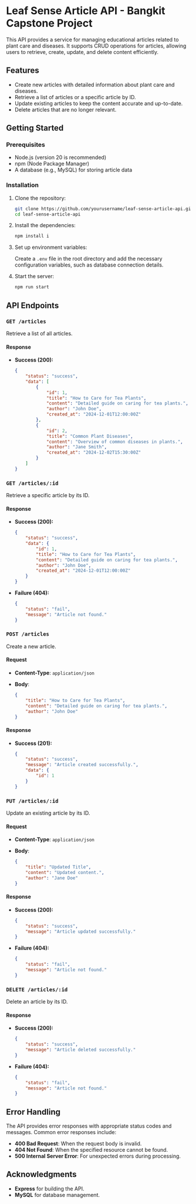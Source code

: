 # Leaf Sense Article API - Bangkit Capstone Project

This API provides a service for managing educational articles related to plant care and diseases. It supports CRUD operations for articles, allowing users to retrieve, create, update, and delete content efficiently.

## Features

- Create new articles with detailed information about plant care and diseases.
- Retrieve a list of articles or a specific article by ID.
- Update existing articles to keep the content accurate and up-to-date.
- Delete articles that are no longer relevant.

## Getting Started

### Prerequisites

- Node.js (version 20 is recommended)
- npm (Node Package Manager)
- A database (e.g., MySQL) for storing article data

### Installation

1. Clone the repository:

   ```bash
   git clone https://github.com/yourusername/leaf-sense-article-api.git
   cd leaf-sense-article-api
   ```

2. Install the dependencies:

   ```bash
   npm install i
   ```

3. Set up environment variables:

   Create a `.env` file in the root directory and add the necessary configuration variables, such as database connection details.

4. Start the server:

   ```bash
   npm run start
   ```

## API Endpoints

### `GET /articles`

Retrieve a list of all articles.

#### Response

- **Success (200):**

  ```json
  {
      "status": "success",
      "data": [
          {
              "id": 1,
              "title": "How to Care for Tea Plants",
              "content": "Detailed guide on caring for tea plants.",
              "author": "John Doe",
              "created_at": "2024-12-01T12:00:00Z"
          },
          {
              "id": 2,
              "title": "Common Plant Diseases",
              "content": "Overview of common diseases in plants.",
              "author": "Jane Smith",
              "created_at": "2024-12-02T15:30:00Z"
          }
      ]
  }
  ```

### `GET /articles/:id`

Retrieve a specific article by its ID.

#### Response

- **Success (200):**

  ```json
  {
      "status": "success",
      "data": {
          "id": 1,
          "title": "How to Care for Tea Plants",
          "content": "Detailed guide on caring for tea plants.",
          "author": "John Doe",
          "created_at": "2024-12-01T12:00:00Z"
      }
  }
  ```

- **Failure (404):**

  ```json
  {
      "status": "fail",
      "message": "Article not found."
  }
  ```

### `POST /articles`

Create a new article.

#### Request

- **Content-Type**: `application/json`
- **Body**:

  ```json
  {
      "title": "How to Care for Tea Plants",
      "content": "Detailed guide on caring for tea plants.",
      "author": "John Doe"
  }
  ```

#### Response

- **Success (201):**

  ```json
  {
      "status": "success",
      "message": "Article created successfully.",
      "data": {
          "id": 1
      }
  }
  ```

### `PUT /articles/:id`

Update an existing article by its ID.

#### Request

- **Content-Type**: `application/json`
- **Body**:

  ```json
  {
      "title": "Updated Title",
      "content": "Updated content.",
      "author": "Jane Doe"
  }
  ```

#### Response

- **Success (200):**

  ```json
  {
      "status": "success",
      "message": "Article updated successfully."
  }
  ```

- **Failure (404):**

  ```json
  {
      "status": "fail",
      "message": "Article not found."
  }
  ```

### `DELETE /articles/:id`

Delete an article by its ID.

#### Response

- **Success (200):**

  ```json
  {
      "status": "success",
      "message": "Article deleted successfully."
  }
  ```

- **Failure (404):**

  ```json
  {
      "status": "fail",
      "message": "Article not found."
  }
  ```

## Error Handling

The API provides error responses with appropriate status codes and messages. Common error responses include:

- **400 Bad Request**: When the request body is invalid.
- **404 Not Found**: When the specified resource cannot be found.
- **500 Internal Server Error**: For unexpected errors during processing.

## Acknowledgments

- **Express** for building the API.
- **MySQL** for database management.
